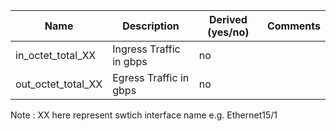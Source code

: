 
| Name                    | Description                                                    | Derived (yes/no) | Comments |
| ----------------------- | -------------------------------------------------------------- | ---------------- | -------- |
| in_octet_total_XX               |  Ingress Traffic in gbps                      | no               |          |
| out_octet_total_XX               | Egress Traffic in gbps |   no             |          |
Note : XX here represent swtich interface name e.g. Ethernet15/1
